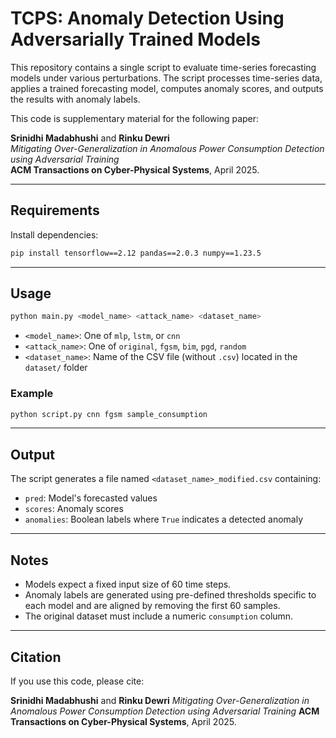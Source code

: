 
# TCPS: Anomaly Detection Using Adversarially Trained Models

This repository contains a single script to evaluate time-series forecasting models under various perturbations. The script processes time-series data, applies a trained forecasting model, computes anomaly scores, and outputs the results with anomaly labels.

This code is supplementary material for the following paper:

**Srinidhi Madabhushi** and **Rinku Dewri**  
*Mitigating Over-Generalization in Anomalous Power Consumption Detection using Adversarial Training*  
**ACM Transactions on Cyber-Physical Systems**, April 2025.

---

## Requirements

Install dependencies:

```bash
pip install tensorflow==2.12 pandas==2.0.3 numpy==1.23.5
````

---

## Usage

```bash
python main.py <model_name> <attack_name> <dataset_name>
```

* `<model_name>`: One of `mlp`, `lstm`, or `cnn`
* `<attack_name>`: One of `original`, `fgsm`, `bim`, `pgd`, `random`
* `<dataset_name>`: Name of the CSV file (without `.csv`) located in the `dataset/` folder

### Example

```bash
python script.py cnn fgsm sample_consumption
```

---

## Output

The script generates a file named `<dataset_name>_modified.csv` containing:

* `pred`: Model's forecasted values
* `scores`: Anomaly scores
* `anomalies`: Boolean labels where `True` indicates a detected anomaly

---

## Notes

* Models expect a fixed input size of 60 time steps.
* Anomaly labels are generated using pre-defined thresholds specific to each model and are aligned by removing the first 60 samples.
* The original dataset must include a numeric `consumption` column.

---

##  Citation

If you use this code, please cite:

**Srinidhi Madabhushi** and **Rinku Dewri**
*Mitigating Over-Generalization in Anomalous Power Consumption Detection using Adversarial Training*
**ACM Transactions on Cyber-Physical Systems**, April 2025.

